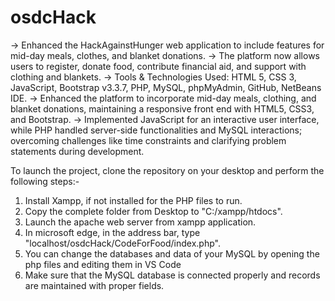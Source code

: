 # osdcHack
-> Enhanced the HackAgainstHunger web application to include features for mid-day meals, clothes, and blanket donations. 
-> The platform now allows users to register, donate food, contribute financial aid, and support with clothing and blankets.
-> Tools & Technologies Used: HTML 5, CSS 3, JavaScript, Bootstrap v3.3.7, PHP, MySQL, phpMyAdmin, GitHub, NetBeans IDE.
-> Enhanced the platform to incorporate mid-day meals, clothing, and blanket donations, maintaining a responsive front end with HTML5, CSS3, and Bootstrap. 
-> Implemented JavaScript for an interactive user interface, while PHP handled server-side functionalities and MySQL interactions; overcoming challenges like time
   constraints and clarifying problem statements during development.

To launch the project, clone the repository on your desktop and perform the following steps:- 
1) Install Xampp, if not installed for the PHP files to run.
2) Copy the complete folder from Desktop to "C:/xampp/htdocs".
3) Launch the apache web server from xampp application.
4) In microsoft edge, in the address bar, type "localhost/osdcHack/CodeForFood/index.php".
5) You can change the databases and data of your MySQL by opening the php files and editing them in VS Code
6) Make sure that the MySQL database is connected properly and records are maintained with proper fields.
